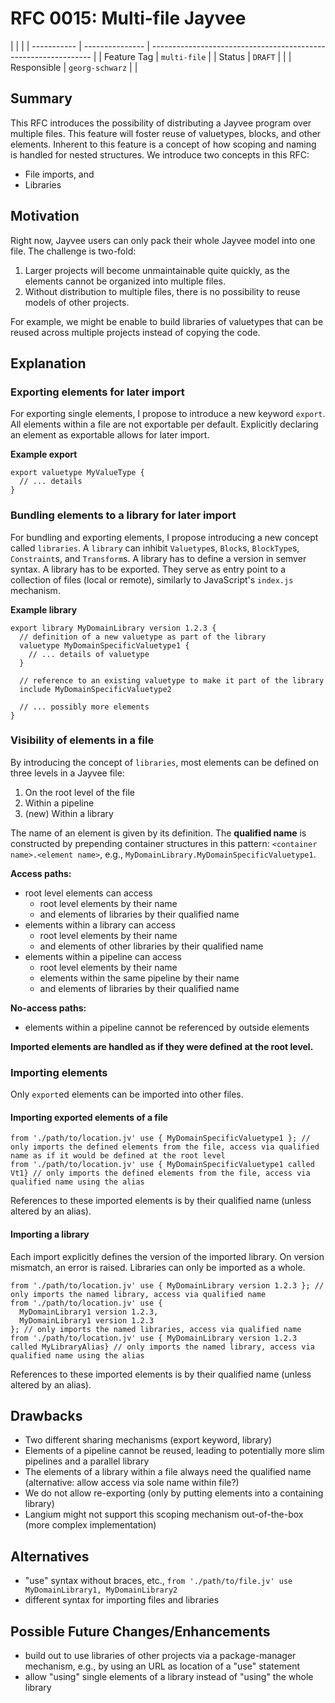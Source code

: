 <!--
SPDX-FileCopyrightText: 2023 Friedrich-Alexander-Universitat Erlangen-Nurnberg

SPDX-License-Identifier: AGPL-3.0-only
-->

# RFC 0015: Multi-file Jayvee

|             |                 |
| ----------- | --------------- | --------------------------------------------------------------- |
| Feature Tag | `multi-file`    |
| Status      | `DRAFT`         | <!-- Possible values: DRAFT, DISCUSSION, ACCEPTED, REJECTED --> |
| Responsible | `georg-schwarz` | <!-- TODO: assign yourself as main driver of this RFC -->       |

<!--
  Status Overview:
  - DRAFT: The RFC is not ready for a review and currently under change. Feel free to already ask for feedback on the structure and contents at this stage.
  - DISCUSSION: The RFC is open for discussion. Usually, we open a PR to trigger discussions.
  - ACCEPTED: The RFC was accepted. Create issues to prepare implementation of the RFC.
  - REJECTED: The RFC was rejected. If another revision emerges, switch to status DRAFT.
-->

## Summary

This RFC introduces the possibility of distributing a Jayvee program over multiple files.
This feature will foster reuse of valuetypes, blocks, and other elements.
Inherent to this feature is a concept of how scoping and naming is handled for nested structures.
We introduce two concepts in this RFC:

- File imports, and
- Libraries

## Motivation

Right now, Jayvee users can only pack their whole Jayvee model into one file.
The challenge is two-fold:

1. Larger projects will become unmaintainable quite quickly, as the elements cannot be organized into multiple files.
2. Without distribution to multiple files, there is no possibility to reuse models of other projects.

For example, we might be enable to build libraries of valuetypes that can be reused across multiple projects instead of copying the code.

## Explanation

### Exporting elements for later import

For exporting single elements, I propose to introduce a new keyword `export`.
All elements within a file are not exportable per default.
Explicitly declaring an element as exportable allows for later import.

**Example export**

```
export valuetype MyValueType {
  // ... details
}
```

### Bundling elements to a library for later import

For bundling and exporting elements, I propose introducing a new concept called `libraries`.
A `library` can inhibit `Valuetype`s, `Block`s, `BlockType`s, `Constraint`s, and `Transform`s.
A library has to define a version in semver syntax.
A library has to be exported.
They serve as entry point to a collection of files (local or remote), similarly to JavaScript's `index.js` mechanism.

**Example library**

```
export library MyDomainLibrary version 1.2.3 {
  // definition of a new valuetype as part of the library
  valuetype MyDomainSpecificValuetype1 {
    // ... details of valuetype
  }

  // reference to an existing valuetype to make it part of the library
  include MyDomainSpecificValuetype2

  // ... possibly more elements
}
```

### Visibility of elements in a file

By introducing the concept of `libraries`, most elements can be defined on three levels in a Jayvee file:

1. On the root level of the file
2. Within a pipeline
3. (new) Within a library

The name of an element is given by its definition.
The **qualified name** is constructed by prepending container structures in this pattern: `<container name>.<element name>`, e.g., `MyDomainLibrary.MyDomainSpecificValuetype1`.

**Access paths:**

- root level elements can access
  - root level elements by their name
  - and elements of libraries by their qualified name
- elements within a library can access
  - root level elements by their name
  - and elements of other libraries by their qualified name
- elements within a pipeline can access
  - root level elements by their name
  - elements within the same pipeline by their name
  - and elements of libraries by their qualified name

**No-access paths:**

- elements within a pipeline cannot be referenced by outside elements

**Imported elements are handled as if they were defined at the root level.**

### Importing elements

Only `export`ed elements can be imported into other files.

#### Importing exported elements of a file

```
from './path/to/location.jv' use { MyDomainSpecificValuetype1 }; // only imports the defined elements from the file, access via qualified name as if it would be defined at the root level
from './path/to/location.jv' use { MyDomainSpecificValuetype1 called Vt1} // only imports the defined elements from the file, access via qualified name using the alias
```

References to these imported elements is by their qualified name (unless altered by an alias).

#### Importing a library

Each import explicitly defines the version of the imported library.
On version mismatch, an error is raised.
Libraries can only be imported as a whole.

```
from './path/to/location.jv' use { MyDomainLibrary version 1.2.3 }; // only imports the named library, access via qualified name
from './path/to/location.jv' use {
  MyDomainLibrary1 version 1.2.3,
  MyDomainLibrary1 version 1.2.3
}; // only imports the named libraries, access via qualified name
from './path/to/location.jv' use { MyDomainLibrary version 1.2.3 called MyLibraryAlias} // only imports the named library, access via qualified name using the alias
```

References to these imported elements is by their qualified name (unless altered by an alias).

## Drawbacks

- Two different sharing mechanisms (export keyword, library)
- Elements of a pipeline cannot be reused, leading to potentially more slim pipelines and a parallel library
- The elements of a library within a file always need the qualified name (alternative: allow access via sole name within file?)
- We do not allow re-exporting (only by putting elements into a containing library)
- Langium might not support this scoping mechanism out-of-the-box (more complex implementation)

## Alternatives

- "use" syntax without braces, etc., `from './path/to/file.jv' use MyDomainLibrary1, MyDomainLibrary2`
- different syntax for importing files and libraries

## Possible Future Changes/Enhancements

- build out to use libraries of other projects via a package-manager mechanism, e.g., by using an URL as location of a "use" statement
- allow "using" single elements of a library instead of "using" the whole library
